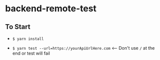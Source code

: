# backend-remote-test

## To Start

- ```$ yarn install```

- ```$ yarn test --url=https://yourApiUrlHere.com``` <-- Don't use `/` at the end or test will fail

